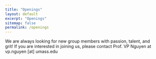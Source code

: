```yaml
---
title: "Openings"
layout: default
excerpt: "Openings"
sitemap: false
permalink: /openings
---
```


We are always looking for new group members with passion, talent, and grit! If you are interested in joining us, please contact Prof. VP Nguyen at vp.nguyen [at] umass.edu
